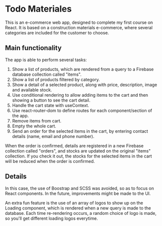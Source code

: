# Todo Materiales

This is an e-commerce web app, designed to complete my first course on React. It is based on a construction materials e-commerce, where several
categories are included for the customer to choose.

## Main functionality

The app is able to perform several tasks:

1) Show a list of products, which are rendered from a query to a Firebase database collection called "items".
2) Show a list of products filtered by category.
3) Show a detail of a selected product, along with price, description, image and available stock.
4) Use conditional rendering to allow adding items to the cart and then showing a button to see the cart detail.
5) Handle the cart state with useContext.
6) Use react-router-dom to define routes for each component/section of the app.
7) Remove items from cart.
8) Empty the whole cart.
9) Send an order for the selected items in the cart, by entering contact details (name, email and phone number).

When the order is confirmed, details are registered in a new Firebase collection called "orders", and stocks are updated on the original "items" collection. If you check it out, the stocks for the selected items in the cart will be reduced when the order is confirmed.

## Details

In this case, the use of Boostrap and SCSS was avoided, so as to focus on React components. In the future, improvements might be made to the UI.

An extra fun feature is the use of an array of logos to show up on the Loading component, which is rendered when a new query is made to the database. Each time re-rendering occurs, a random choice of logo is made, so you'll get different loading logos everytime.
